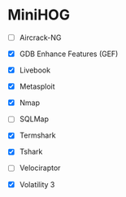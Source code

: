 # MiniHOG

- [ ] Aircrack-NG
- [x] GDB Enhance Features (GEF)
- [x] Livebook
- [x] Metasploit
- [x] Nmap
- [ ] SQLMap
- [x] Termshark
- [x] Tshark
- [ ] Velociraptor
- [x] Volatility 3

